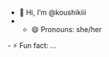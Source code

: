 - 👋 Hi, I’m @koushikiii
- - 😄 Pronouns: she/her
<!--- 👀 I’m interested in ...
- 🌱 I’m currently learning ...
- 💞️ I’m looking to collaborate on ...
- 📫 How to reach me ---!> 

- ⚡ Fun fact: ...

<!---
koushikiii/koushikiii is a ✨ special ✨ repository because its `README.md` (this file) appears on your GitHub profile.
You can click the Preview link to take a look at your changes.
--->
